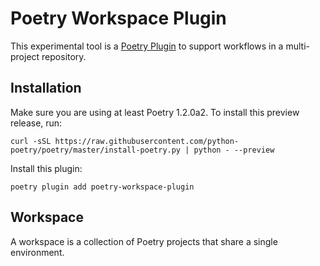 # Poetry Workspace Plugin

This experimental tool is a [Poetry Plugin](https://python-poetry.org/docs/master/plugins) to support workflows in a multi-project repository.

## Installation

Make sure you are using at least Poetry 1.2.0a2. To install this preview release, run:

```shell
curl -sSL https://raw.githubusercontent.com/python-poetry/poetry/master/install-poetry.py | python - --preview
```

Install this plugin:

```shell
poetry plugin add poetry-workspace-plugin
```

## Workspace

A workspace is a collection of Poetry projects that share a single environment.
